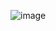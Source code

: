 ![image](https://user-images.githubusercontent.com/93007427/167265563-43e780bc-0227-4019-9a87-d7ad0ff1485f.png)
